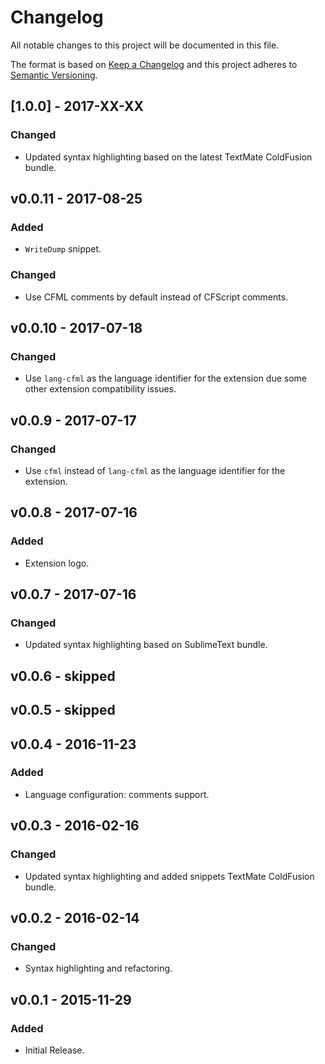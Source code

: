 # Changelog
All notable changes to this project will be documented in this file.

The format is based on [Keep a Changelog](http://keepachangelog.com/en/1.0.0/)
and this project adheres to [Semantic Versioning](http://semver.org/spec/v2.0.0.html).

## [1.0.0] - 2017-XX-XX
### Changed
- Updated syntax highlighting based on the latest TextMate ColdFusion bundle.

## v0.0.11 - 2017-08-25
### Added
- `WriteDump` snippet.
### Changed
- Use CFML comments by default instead of CFScript comments.

## v0.0.10 - 2017-07-18
### Changed
- Use `lang-cfml` as the language identifier for the extension due some other extension compatibility issues.

## v0.0.9 - 2017-07-17
### Changed
- Use `cfml` instead of `lang-cfml` as the language identifier for the extension.

## v0.0.8 - 2017-07-16
### Added
- Extension logo.

## v0.0.7 - 2017-07-16
### Changed
- Updated syntax highlighting based on SublimeText bundle.

## v0.0.6 - skipped

## v0.0.5 - skipped

## v0.0.4 - 2016-11-23
### Added
- Language configuration: comments support.

## v0.0.3 - 2016-02-16
### Changed
- Updated syntax highlighting and added snippets TextMate ColdFusion bundle.

## v0.0.2 - 2016-02-14
### Changed
- Syntax highlighting and refactoring.

## v0.0.1 - 2015-11-29
### Added
- Initial Release.